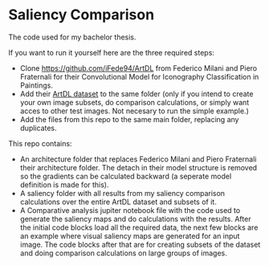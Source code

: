 # Saliency Comparison

The code used for my bachelor thesis.

If you want to run it yourself here are the three required steps:

- Clone https://github.com/iFede94/ArtDL from Federico Milani and Piero Fraternali for their Convolutional Model for Iconography Classification in Paintings.
- Add their [ArtDL dataset](https://drive.google.com/file/d/16FK1YnHPhGqCHf_EpovzcH0v90yXcCer/view) to the same folder (only if you intend to create your own image subsets, do comparison calculations, or simply want acces to other test images. Not necesary to run the simple example.)
- Add the files from this repo to the same main folder, replacing any duplicates.

This repo contains:
- An architecture folder that replaces Federico Milani and Piero Fraternali their architecture folder. The detach in their model structure is removed so the gradients can be calculated backward (a seperate model definition is made for this).
- A saliency folder with all results from my saliency comparison calculations over the entire ArtDL dataset and subsets of it.
- A Comparative analysis jupiter notebook file with the code used to generate the saliency maps and do calculations with the results. After the initial code blocks load all the required data, the next few blocks are an example where visual saliency maps are generated for an input image. The code blocks after that are for creating subsets of the dataset and doing comparison calculations on large groups of images.
